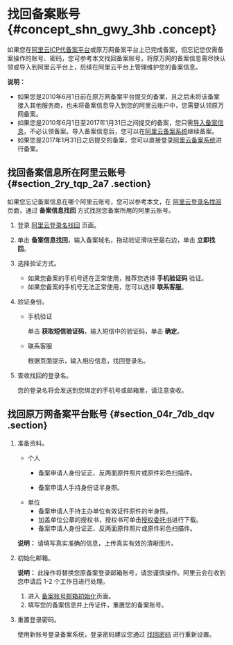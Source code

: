 # 找回备案账号 {#concept_shn_gwy_3hb .concept}

如果您在[阿里云ICP代备案平台](https://beian.aliyun.com/order/index.htm)或原万网备案平台上已完成备案，但忘记您仅需备案操作的账号、密码，您可参考本文找回备案账号，将原万网的备案信息需尽快认领或导入到阿里云平台上，后续在阿里云平台上管理维护您的备案信息。

**说明：** 

-   如果您是2010年6月1日前在原万网备案平台提交的备案，且之后未将该备案接入其他服务商，也未将备案信息导入到您的阿里云账户中，您需要认领原万网备案。
-   如果您是2010年6月1日至2017年1月31日之间提交的备案，您只需[导入备案信息](https://help.aliyun.com/document_detail/48581.html#section-xzb-ykt-zdb)，不必认领备案。导入备案信息后，您可以在[阿里云备案系统](https://beian.aliyun.com/order/selfBaIndex.htm)继续备案。
-   如果您是2017年1月31日之后提交的备案，您可以直接登录[阿里云备案系统](https://beian.aliyun.com/order/selfBaIndex.htm)进行备案。

## 找回备案信息所在阿里云账号 {#section_2ry_tqp_2a7 .section}

如果您忘记备案信息在哪个阿里云账号，您可以参考本文，在 [阿里云登录名找回](https://account.aliyun.com/find_loginid/findLoginId.htm?focus=beiAn) 页面，通过 **备案信息找回** 方式找回您备案所用的阿里云账号。

1.  登录 [阿里云登录名找回](https://account.aliyun.com/find_loginid/findLoginId.htm?focus=beiAn) 页面。
2.  单击 **备案信息找回**，输入备案域名，拖动验证滑块至最右边，单击 **立即找回**。
3.  选择验证方式。
    -   如果您备案的手机号还在正常使用，推荐您选择 **手机验证码** 验证。
    -   如果您备案的手机号无法正常使用，您可以选择 **联系客服**。
4.  验证身份。
    -   手机验证

        单击 **获取短信验证码**，输入短信中的验证码，单击 **确定**。

    -   联系客服

        根据页面提示，输入相应信息，找回登录名。

5.  查收找回的登录名。

    您的登录名将会发送到您绑定的手机号或邮箱里，请注意查收。


## 找回原万网备案平台账号 {#section_04r_7db_dqv .section}

1.  准备资料。

    -   个人
        -   备案申请人身份证正、反两面原件照片或原件彩色扫描件。

        -   备案申请人手持身份证半身照。
    -   单位
        -   备案申请人手持主办单位有效证件原件的半身照。
        -   加盖单位公章的授权书，授权书可单击[授权委托书](https://beian.aliyun.com/account/downloadChangeLoginSqs.do)进行下载。
        -   备案申请人身份证正、反两面原件照片或原件彩色扫描件。

    **说明：** 请填写真实准确的信息，上传真实有效的清晰图片。

2.  初始化邮箱。

    **说明：** 此操作将替换您原备案登录邮箱账号，请您谨慎操作。阿里云会在收到您申请后 1-2 个工作日进行处理。

    1.  进入 [备案账号邮箱初始化](https://beian.aliyun.com/account/changeLoginName.htm)页面。
    2.  填写您的备案信息并上传证件，重置您的备案账号。
3.  重置登录密码。

    使用新账号登录备案系统，登录密码建议您通过 [找回密码](https://beian.aliyun.com/account/find_pwd) 进行重新设置。


